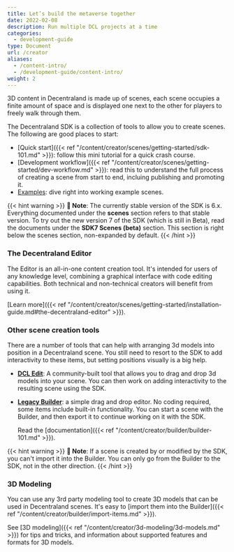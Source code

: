 ```yaml
---
title: Let’s build the metaverse together
date: 2022-02-08
description: Run multiple DCL projects at a time
categories:
  - development-guide
type: Document
url: /creator
aliases:
  - /content-intro/
  - /development-guide/content-intro/
weight: 2
---
```



3D content in Decentraland is made up of scenes, each scene occupies a finite amount of space and is displayed one next to the other for players to freely walk through them. 

The Decentraland SDK is a collection of tools to allow you to create scenes. The following are good places to start:

- [Quick start]({{< ref "/content/creator/scenes/getting-started/sdk-101.md" >}}): follow this mini tutorial for a quick crash course.
- [Development workflow]({{< ref "/content/creator/scenes/getting-started/dev-workflow.md" >}}): read this to understand the full process of creating a scene from start to end, incluing publishing and promoting it.
- [Examples](https://github.com/decentraland-scenes/Awesome-Repository#examples): dive right into working example scenes.

{{< hint warning >}}
**📔 Note**: 
The currently stable version of the SDK is 6.x. Everything documented under the **scenes** section refers to that stable version. To try out the new version 7 of the SDK (which is still in Beta), read the documents under the **SDK7 Scenes (beta)** section. This section is right below the scenes section, non-expanded by default.
{{< /hint >}}

### The Decentraland Editor

The Editor is an all-in-one content creation tool. It's intended for users of any knowledge level, combining a graphical interface with code editing capabilities. Both technical and non-technical creators will benefit from using it.

[Learn more]({{< ref "/content/creator/scenes/getting-started/installation-guide.md#the-decentraland-editor" >}}).

### Other scene creation tools

There are a number of tools that can help with arranging 3d models into position in a Decentraland scene. You still need to resort to the SDK to add interactivity to these items, but setting positions visually is a big help.

- [**DCL Edit**](https://dcl-edit.com/): A community-built tool that allows you to drag and drop 3d models into your scene. You can then work on adding interactivity to the resulting scene using the SDK.
- [**Legacy Builder**](https://builder.decentraland.org): a simple drag and drop editor. No coding required, some items include built-in functionality. You can start a scene with the Builder, and then export it to continue working on it with the SDK.

  Read the [documentation]({{< ref "/content/creator/builder/builder-101.md" >}}).

{{< hint warning >}}
**📔 Note**:  If a scene is created by or modified by the SDK, you can't import it into the Builder. You can only go from the Builder to the SDK, not in the other direction.
{{< /hint >}}

### 3D Modeling

You can use any 3rd party modeling tool to create 3D models that can be used in Decentraland scenes. It's easy to [import them into the Builder]({{< ref "/content/creator/builder/import-items.md" >}}).

See [3D modeling]({{< ref "/content/creator/3d-modeling/3d-models.md" >}}) for tips and tricks, and information about supported features and formats for 3D models.

